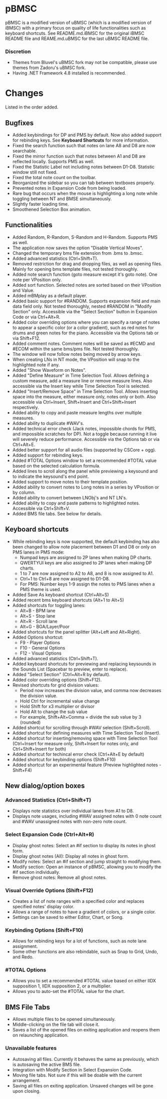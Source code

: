 pBMSC
=====
pBMSC is a modified version of uBMSC (which is a modified version of iBMSC) with a primary focus on quality of life functionalities such as keyboard shortcuts.
See README.md.iBMSC for the original iBMSC README file and REAME.md.uBMSC for the last uBMSC README file.

### Discretion
* Themes from Bluvel's uBMSC fork may not be compatible, please use themes from Zadoru's uBMSC fork.
* Having .NET Framework 4.8 installed is recommended.

# Changes
Listed in the order added.

## Bugfixes
* Added keybindings for DP and PMS by default. Now also added support for rebinding keys. See **Keyboard Shortcuts** for more information.
* Fixed the search function such that notes on lane A8 and D8 are now searchable.
* Fixed the mirror function such that notes between A1 and D8 are reflected locally. Supports PMS as well.
* Fixed the Statistic Label not including notes between D1-D8. Statistic window still not fixed.
* Fixed the total note count on the toolbar.
* Reorganized the sidebar so you can tab between textboxes properly.
* Prevented notes in Expansion Code from being loaded.
* Rare bug that occurs when the mouse is highlighting a long note while toggling between NT and BMSE simultaneously.
* Slightly faster loading time.
* Smoothened Selection Box animation.

## Functionalities
* Added Random, R-Random, S-Random and H-Random. Supports PMS as well.
* The application now saves the option "Disable Vertical Moves".
* Changed the temporary bms file extension from .bms to .bmsc.
* Added advanced statistics (Ctrl+Shift+T).
* Removed restriction for drag and dropping files, as well as opening files. Mainly for opening bms template files, not tested thoroughly.
* Added note search function (goto measure except it's goto note). One note per VPosition only.
* Added sort function. Selected notes are sorted based on their VPosition and Value.
* Added mBMplay as a default player.
* Added basic support for #RANDOM. Supports expansion field and main data field only. Not tested thoroughly, nested #RANDOM in "Modify Section" only. Accessible via the "Select Section" button in Expansion Code or via Ctrl+Alt+R.
* Added color overriding options where you can specify a range of notes to appear a specific color (or a color gradient), such as red notes for drums and green notes for the piano. Accessible via the Options tab or via Shift+F12.
* Added comment notes. Comment notes will be saved as #ECMD and #ECOM within the same bms/pms file. Not tested thoroughly.
* The window will now follow notes being moved by arrow keys.
* When creating LNs in NT mode, the VPosition will snap to the highlighted note if any.
* Added "Show Waveform on Notes".
* Added "Define Measure" in Time Selection Tool. Allows defining a custom measure, add a measure line or remove measure lines. Also accessible via the Insert key while Time Selection Tool is selected.
* Added "Insert/Remove Space" in Time Selection Tool. Allows inserting space into the measure, either measure only, notes only or both. Also accessible via Ctrl+Insert, Shift+Insert and Ctrl+Shift+Insert respectively.
* Added ability to copy and paste measure lengths over multiple measures.
* Added ability to duplicate #WAV's.
* Added technical error check (Jack notes, impossible chords for PMS, and impossible scratches for DP). Not a toggle because running it live will severely reduce performance. Accessible via the Options tab or via Ctrl+Alt+E.
* Added better support for all audio files (supported by CSCore + ogg).
* Added support for rebinding keys.
* Added #TOTAL Options window to set a recommended #TOTAL value based on the selected calculation formula.
* Added lines to scroll along the panel while previewing a keysound and to indicate the keysound's end point.
* Added support to move notes to their template position.
* Added ability to convert notes to Long notes in a series by VPosition or by column.
* Added ability to convert between LNObj's and NT LN's.
* Added ability to copy and paste patterns to highlighted notes. Accessible via Ctrl+Shift+V.
* Added BMS file tabs. See below for details.

## Keyboard shortcuts
* While rebinding keys is now supported, the default keybinding has also been changed to allow note placement between D1 and D8 or only on PMS lanes in PMS mode:
  * Numpad keys are assigned to 2P lanes when making DP charts.
  * QWERTYUI keys are also assigned to 2P lanes when making DP charts.
  * 1 to 7 are now assigned to A2 to A8, and 8 is now assigned to A1.
  * Ctrl+1 to Ctrl+8 are now assigned to D1-D8.
  * For PMS: Number keys 1-9 assign the notes to PMS lanes when a PMS theme is used.
* Added Save As keyboard shortcut (Ctrl+Alt+S)
* Added recent bms keyboard shortcuts (Alt+1 to Alt+5)
* Added shortcuts for toggling lanes:
  * Alt+B - BPM lane
  * Alt+S - Stop lane
  * Alt+R - Scroll lane
  * Alt+G - BGA/Layer/Poor
* Added shortcuts for the panel splitter (Alt+Left and Alt+Right).
* Added Options shortcut:
  * F9 - Player Options
  * F10 - General Options
  * F12 - Visual Options
* Added advanced statistics (Ctrl+Shift+T).
* Added keyboard shortcuts for previewing and replacing keysounds in the Sounds List (Spacebar to preview, enter to replace).
* Added "Select Section" (Ctrl+Alt+R by default).
* Added color overriding options (Shift+F12).
* Revised shortcuts for grid division values:
  * Period now increases the division value, and comma now decreases the division value.
  * Hold Ctrl for incremental value change
  * Hold Shift for x3 multiplier or divisor
  * Hold Alt to change the sub value
  * For example, Shift+Alt+Comma = divide the sub value by 3 (rounded)
* Added shortcut for scrolling through #WAV selection (Shift+Scroll).
* Added shortcut for defining measures with Time Selection Tool (Insert).
* Added shortcut for inserting/removing space with Time Selection Tool (Ctrl+Insert for measure only, Shift+Insert for notes only, and Ctrl+Shift+Insert for both)
* Added shortcut for techincal error check (Ctrl+Alt+E by default)
* Added shortcut for keybinding options (Shift+F10)
* Added shortcut for an experimental feature (Preview highlighted notes - Shift+F4)

## New dialog/option boxes

### Advanced Statistics (Ctrl+Shift+T)
* Displays note statistics over individual lanes from A1 to D8.
* Displays note usages, including #WAV assigned notes with 0 note count and #WAV unassigned notes with non-zero note count.

### Select Expansion Code (Ctrl+Alt+R)
* Display ghost notes: Select an #if section to display its notes in ghost form.
* Display ghost notes (All): Display all notes in ghost form.
* Modify notes: Select an #if section and jump straight to modifying them.
* Modify section: Open an instance of pBMSC, allowing you to modify the #if section individually.
* Remove ghost notes: Remove all ghost notes.

### Visual Override Options (Shift+F12)
* Creates a list of note ranges with a specified color and replaces specified notes' display color.
* Allows a range of notes to have a gradient of colors, or a single color.
* Settings can be saved to either Editor, Chart, or Song.

### Keybinding Options (Shift+F10)
* Allows for rebinding keys for a lot of functions, such as note lane assignment.
* Some other functions are also rebindable, such as Snap to Grid, Undo, and Redo.

### #TOTAL Options
* Allows you to set a recommended #TOTAL value based on either IIDX supposition 1, IIDX supposition 2, or a multiplier.
* Allows you to auto-set the #TOTAL value for the chart.

## BMS File Tabs
* Allows multiple files to be opened simultaneously.
* Middle-clicking on the file tab will close it.
* Saves a list of the opened files on exiting application and reopens them on relaunching application.

### Unavailable features
* Autosaving all files. Currently it behaves the same as previously, which is autosaving the active BMS file.
* Integration with Modify Section in Select Expansion Code.
* Moving file tabs. Not sure if this will be doable with the current arrangement.
* Saving all files on exiting application. Unsaved changes will be gone upon closing.
